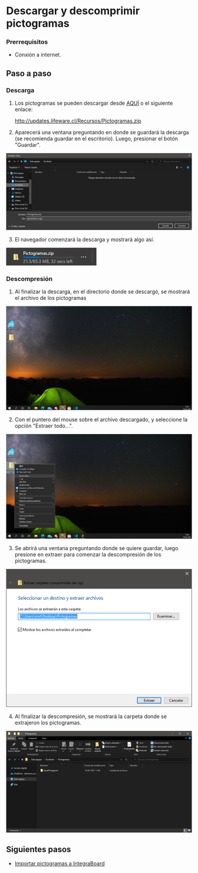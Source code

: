 # Descargar y descomprimir pictogramas

### Prerrequisitos

- Conxión a internet.

## Paso a paso

### Descarga

1. Los pictogramas se pueden descargar desde [AQUÍ](http://updates.lifeware.cl/Recursos/Pictogramas.zip) o el siguiente enlace:

    <http://updates.lifeware.cl/Recursos/Pictogramas.zip>

2. Aparecerá una ventana preguntando en donde se guardará la descarga (se recomienda guardar en el escritorio). Luego, presionar el botón "Guardar".

![Screenshot](./img/descarga-descompresion-pictogramas/1.png)

3. El navegador comenzará la descarga y mostrará algo así.

![Screenshot](./img/descarga-descompresion-pictogramas/2.png)

### Descompresión

1. Al finalizar la descarga, en el directorio donde se descargó, se mostrará el archivo de los pictogramas

![Screenshot](./img/descarga-descompresion-pictogramas/3.png)

2. Con el puntero del mouse sobre el archivo descargado, y seleccione la opción "Extraer todo...".

![Screenshot](./img/descarga-descompresion-pictogramas/4.png)

3. Se abrirá una ventana preguntando donde se quiere guardar, luego presione en extraer para comenzar la descompresión de los pictogramas.

![Screenshot](./img/descarga-descompresion-pictogramas/5.png)

4. Al finalizar la descompresión, se mostrará la carpeta donde se extrajeron los pictogramas.

![Screenshot](./img/descarga-descompresion-pictogramas/6.png)

## Siguientes pasos

- [Importar pictogramas a IntegraBoard](xd)
